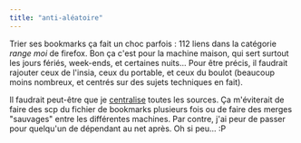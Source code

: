 ```yaml
---
title: "anti-aléatoire"
---
```


Trier ses bookmarks ça fait un choc parfois : 112 liens dans la catégorie
_range moi_ de firefox. Bon ça c'est pour la machine maison, qui sert surtout
les jours fériés, week-ends, et certaines nuits... Pour être précis, il
faudrait rajouter ceux de l'insia, ceux du portable, et ceux du boulot
(beaucoup moins nombreux, et centrés sur des sujets techniques en fait).

Il faudrait peut-être que je
[centralise](http://update.mozilla.org/extensions/moreinfo.php?id=14) toutes
les sources. Ça m'éviterait de faire des scp du fichier de bookmarks plusieurs
fois ou de faire des merges "sauvages" entre les différentes machines. Par
contre, j'ai peur de passer pour quelqu'un de dépendant au net après. Oh si
peu... :P

